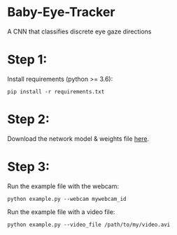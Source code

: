 # Baby-Eye-Tracker
A CNN that classifies discrete eye gaze directions

# Step 1:
Install requirements (python >= 3.6):

`pip install -r requirements.txt`

# Step 2:
Download the network model & weights file [here](https://www.cs.tau.ac.il/~yotamerel/eye_discrete_model_and_weights.h5).

# Step 3:
Run the example file with the webcam:

`python example.py --webcam mywebcam_id`

Run the example file with a video file:

`python example.py --video_file /path/to/my/video.avi`
